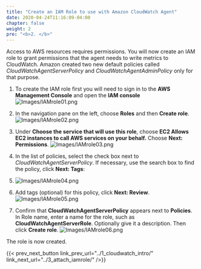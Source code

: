 ```yaml
---
title: "Create an IAM Role to use with Amazon CloudWatch Agent"
date: 2020-04-24T11:16:09-04:00
chapter: false
weight: 2
pre: "<b>2. </b>"
---
```


Access to AWS resources requires permissions. You will now create an IAM role to grant permissions that the agent needs to write metrics to CloudWatch. Amazon created two new default policies called *CloudWatchAgentServerPolicy* and *CloudWatchAgentAdminPolicy* only for that purpose.

1. To create the IAM role first you will need to sign in to the **AWS Management Console** and open the **IAM console**
![Images/IAMrole01.png](/Cost/200_AWS_Resource_Optimization/Images/IAMrole01.png)

2. In the navigation pane on the left, choose **Roles** and then **Create role**.
![Images/IAMrole02.png](/Cost/200_AWS_Resource_Optimization/Images/IAMrole02.png)

3. Under **Choose the service that will use this role**, choose **EC2 Allows EC2 instances to call AWS services on your behalf.** Choose **Next: Permissions**.
![Images/IAMrole03.png](/Cost/200_AWS_Resource_Optimization/Images/IAMrole03.png)

4. In the list of policies, select the check box next to *CloudWatchAgentServerPolicy*. If necessary, use the search box to find the policy, click **Next: Tags**:
4. ![Images/IAMrole04.png](/Cost/200_AWS_Resource_Optimization/Images/IAMrole04.png)

5. Add tags (optional) for this policy, click **Next: Review**.
![Images/IAMrole05.png](/Cost/200_AWS_Resource_Optimization/Images/IAMrole05.png)

6. Confirm that **CloudWatchAgentServerPolicy** appears next to **Policies**. In Role name, enter a name for the role, such as **CloudWatchAgentServerRole**. Optionally give it a description. Then click **Create role**.
![Images/IAMrole06.png](/Cost/200_AWS_Resource_Optimization/Images/IAMrole06.png)

The role is now created.

{{< prev_next_button link_prev_url="../1_cloudwatch_intro/" link_next_url="../3_attach_iamrole/" />}}